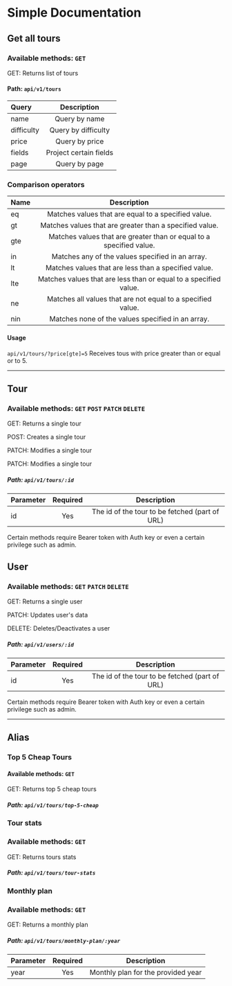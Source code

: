 # Simple Documentation

## Get all tours

### Available methods: `GET`

GET: Returns list of tours

#### Path: `api/v1/tours`

| Query      |      Description       |
|:-----------|:----------------------:|
| name       |     Query by name      |                                           
| difficulty |  Query by difficulty   |                                           
| price      |     Query by price     | 
| fields     | Project certain fields |
| page       |     Query by page      | 

### Comparison operators

| Name |                                                 Description                                                 |
|:-----|:-----------------------------------------------------------------------------------------------------------:|
| eq   |                             Matches values that are equal to a specified value.                             |
| gt   |                           Matches values that are greater than a specified value.                           | 
| gte  |                     Matches values that are greater than or equal to a specified value.                     |
| in   |                              Matches any of the values specified in an array.                               |
| lt   |                            Matches values that are less than a specified value.                             |
| lte  |                      Matches values that are less than or equal to a specified value.                       |
| ne   |                         Matches all values that are not equal to a specified value.                         |
| nin  |                              Matches none of the values specified in an array.                              |

#### Usage

`api/v1/tours/?price[gte]=5`
Receives tous with price greater than or equal or to 5.

------------------------------------------------------------------------------------------------------------------------

## Tour

### Available methods: `GET` `POST` `PATCH` `DELETE`

GET: Returns a single tour

POST: Creates a single tour

PATCH: Modifies a single tour

PATCH: Modifies a single tour

##### Path: `api/v1/tours/:id`

| Parameter  | Required |                  Description                   |
|:-----------|:--------:|:----------------------------------------------:|
| id         |   Yes    | The id of the tour to be fetched (part of URL) | 

Certain methods require Bearer token with Auth key or even a certain privilege such as admin.

## User

### Available methods: `GET` `PATCH` `DELETE`

GET: Returns a single user

PATCH: Updates user's data

DELETE: Deletes/Deactivates a user

##### Path: `api/v1/users/:id`

| Parameter  | Required |                  Description                   |
|:-----------|:--------:|:----------------------------------------------:|
| id         |   Yes    | The id of the tour to be fetched (part of URL) | 

Certain methods require Bearer token with Auth key or even a certain privilege such as admin.

------------------------------------------------------------------------------------------------------------------------

## Alias

### Top 5 Cheap Tours

#### Available methods: `GET` 

GET: Returns top 5 cheap tours

##### Path: `api/v1/tours/top-5-cheap`

### Tour stats

### Available methods: `GET`

GET: Returns tours stats

##### Path: `api/v1/tours/tour-stats`

### Monthly plan

### Available methods: `GET`

GET: Returns a monthly plan

##### Path: `api/v1/tours/monthly-plan/:year`

| Parameter | Required |            Description             |
|:----------|:--------:|:----------------------------------:|
| year      |   Yes    | Monthly plan for the provided year | 
